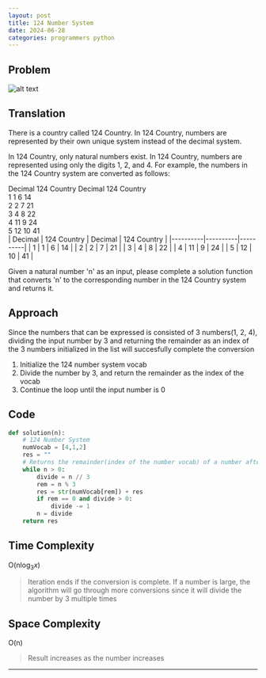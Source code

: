```yaml
---
layout: post
title: 124 Number System
date: 2024-06-28
categories: programmers python
---
```


## Problem
![alt text](/blog/public/img/124NumberSystem.png)

## Translation
There is a country called 124 Country. In 124 Country, numbers are represented by their own unique system instead of the decimal system.

In 124 Country, only natural numbers exist.
In 124 Country, numbers are represented using only the digits 1, 2, and 4.
For example, the numbers in the 124 Country system are converted as follows:

Decimal	124 Country	Decimal	124 Country  
1   1	6	14  
2	2	7	21  
3	4	8	22  
4	11	9	24  
5	12	10	41  
| Decimal | 124 Country | Decimal | 124 Country |
|----------|----------|----------|
| 1 | 1 | 6 | 14 |
| 2 | 2 | 7 | 21 |
| 3 | 4 | 8 | 22 |
| 4 | 11 | 9 | 24 |
| 5 | 12 | 10 | 41 |

Given a natural number 'n' as an input, please complete a solution function that converts 'n' to the corresponding number in the 124 Country system and returns it.

## Approach
Since the numbers that can be expressed is consisted of 3 numbers(1, 2, 4), dividing the input number by 3 and returning the remainder as an index of the 3 numbers initialized in the list will succesfully complete the conversion
1. Initialize the 124 number system vocab
2. Divide the number by 3, and return the remainder as the index of the vocab
3. Continue the loop until the input number is 0

## Code
```python
def solution(n):
    # 124 Number System
    numVocab = [4,1,2]
    res = ""
    # Returns the remainder(index of the number vocab) of a number after dividing by 3
    while n > 0:
        divide = n // 3
        rem = n % 3
        res = str(numVocab[rem]) + res
        if rem == 0 and divide > 0:
            divide -= 1
        n = divide            
    return res
```
## Time Complexity
O(n$\log_{3}{x}$)
> Iteration ends if the conversion is complete. If a number is large, the algorithm will go through more conversions since it will divide the number by 3 multiple times

## Space Complexity
O(n)
> Result increases as the number increases

---